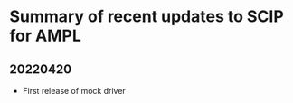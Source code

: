 Summary of recent updates to SCIP for AMPL
==========================================

## 20220420
- First release of mock driver